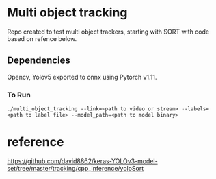 # Multi object tracking

Repo created to test multi object trackers, starting with SORT with code based on refence below.

## Dependencies
Opencv, Yolov5 exported to onnx using Pytorch v1.11.

### To Run
```
./multi_object_tracking --link=<path to video or stream> --labels=<path to label file> --model_path=<path to model binary>
```

# reference
https://github.com/david8862/keras-YOLOv3-model-set/tree/master/tracking/cpp_inference/yoloSort
